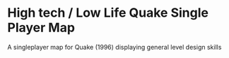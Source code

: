 # High tech / Low Life Quake Single Player Map
A singleplayer map for Quake (1996) displaying general level design skills
